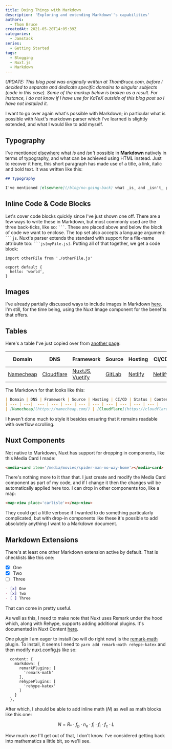 ```yaml
---
title: Doing Things with Markdown
description: 'Exploring and extending Markdown''s capabilities'
authors:
  - Thom Bruce
createdAt: 2021-05-20T14:05:39Z
categories:
  - Jamstack
series:
  - Getting Started
tags:
  - Blogging
  - Nuxt.js
  - Markdown
---
```


_UPDATE: This blog post was originally written at ThomBruce.com, before I decided to separate and dedicate specific domains to singular subjects (code in this case). Some of the markup below is broken as a result. For instance, I do not know if I have use for KaTeX outside of this blog post so I have not installed it._

I want to go over again what's possible with Markdown; in particular what is possible with Nuxt's markdown parser which I've learned is slightly extended, and what I would like to add myself.

## Typography

I've mentioned [elsewhere](/blog/no-going-back) what _is_ and _isn't_ possible in **Markdown** natively in terms of typography, and what can be achieved using HTML instead. Just to recover it here, this short paragraph has made use of a title, a link, italic and bold text. It was written like this:

```md
## Typography

I've mentioned [elsewhere](/blog/no-going-back) what _is_ and _isn't_ possible in **Markdown** natively in terms of typography, and what can be achieved using HTML instead. Just to recover it here, this short paragraph has made use of a title, a link, italic and bold text. It was written like this:
```

## Inline Code & Code Blocks

Let's cover code blocks quickly since I've just shown one off. There are a few ways to write these in Markdown, but most commonly used are the three back-ticks, like so: `` ``` ``. These are placed above and below the block of code we want to enclose. The top set also accepts a language argument: `` ```js ``. Nuxt's parser extends the standard with support for a file-name attribute too: `` ```js[myFile.js] ``. Putting all of that together, we get a code block:

```js[myFile.js]
import otherFile from './otherFile.js'

export default {
  hello: 'world',
}
```

## Images

I've already partially discussed ways to include images in Markdown [here](/blog/images-and-nuxt). I'm still, for the time being, using the Nuxt Image component for the benefits that offers.

## Tables

Here's a table I've just copied over from [another page](code/thom-bruce-com):

| Domain | DNS | Framework | Source | Hosting | CI/CD | Status | Content API | CMS | CDN | Comments |
| --- | ---|  --- | --- | --- | --- | --- | --- | --- | --- | --- |
| [Namecheap](https://namecheap.com/) | [Cloudflare](https://cloudflare.com/) | [NuxtJS](https://nuxtjs.org/), [Vuetify](https://vuetifyjs.com/) | [GitLab](https://gitlab.com/) | [Netlify](https://netlify.com/) | [Netlify](https://netlify.com/) | [Upptime](https://status.thombruce.com/) | Static | File System | [GitLab](https://gitlab.com/), [Netlify](https://netlify.com/) | [Staticman](https://staticman.net/)

The Markdown for that looks like this:

```md
| Domain | DNS | Framework | Source | Hosting | CI/CD | Status | Content API | CMS | CDN | Comments |
| --- | ---|  --- | --- | --- | --- | --- | --- | --- | --- | --- |
| [Namecheap](https://namecheap.com/) | [Cloudflare](https://cloudflare.com/) | [NuxtJS](https://nuxtjs.org/), [Vuetify](https://vuetifyjs.com/) | [GitLab](https://gitlab.com/) | [Netlify](https://netlify.com/) | [Netlify](https://netlify.com/) | [Upptime](https://status.thombruce.com/) | Static | File System | [GitLab](https://gitlab.com/), [Netlify](https://netlify.com/) | [Staticman](https://staticman.net/)
```

I haven't done much to style it besides ensuring that it remains readable with overflow scrolling.

## Nuxt Components

Not native to Markdown, Nuxt has support for dropping in components, like this Media Card I made:

<!-- WONTFIX: <media-card item='/media/movies/spider-man-no-way-home'></media-card> -->

```md
<media-card item='/media/movies/spider-man-no-way-home'></media-card>
```

There's nothing more to it than that. I just create and modify the Media Card component as part of my code, and if I change it then the changes will be automatically applied here too. I can drop in other components too, like a map:

<!-- WONTFIX: <map-view place='carlisle'></map-view> -->

```md
<map-view place='carlisle'></map-view>
```

They could get a little verbose if I wanted to do something particularly complicated, but with drop-in components like these it's possible to add absolutely anything I want to a Markdown document.

## Markdown Extensions

There's at least one other Markdown extension active by default. That is checklists like this one:

- [x] One
- [x] Two
- [ ] Three

```md
- [x] One
- [x] Two
- [ ] Three
```

That can come in pretty useful.

As well as this, I need to make note that Nuxt uses Remark under the hood which, along with Rehype, supports adding additional plugins. It's documented in Nuxt Content [here](https://content.nuxtjs.org/configuration#markdown).

One plugin I am eager to install (so will do right now) is the [remark-math](https://github.com/remarkjs/remark-math) plugin. To install, it seems I need to `yarn add remark-math rehype-katex` and then modify nuxt.config.js like so:

```js[nuxt.config.js]
  content: {
    markdown: {
      remarkPlugins: [
        'remark-math'
      ],
      rehypePlugins: [
        'rehype-katex'
      ]
    }
  },
```

After which, I should be able to add inline math ($N$) as well as math blocks like this one:

$$
N = R_* \cdot f_\mathrm{p} \cdot n_\mathrm{e} \cdot f_\mathrm{l} \cdot f_\mathrm{i} \cdot f_\mathrm{c} \cdot L
$$

How much use I'll get out of that, I don't know. I've considered getting back into mathematics a little bit, so we'll see.